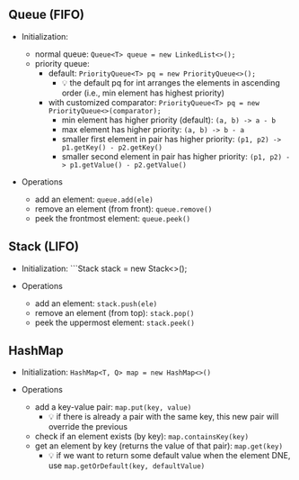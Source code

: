 ## Queue (FIFO)

- Initialization: 
  - normal queue: ```Queue<T> queue = new LinkedList<>();```
  - priority queue: 
      - default: ```PriorityQueue<T> pq = new PriorityQueue<>();```
        - 💡 the default pq for int arranges the elements in ascending order (i.e., min element has highest priority)
      - with customized comparator: ```PriorityQueue<T> pq = new PriorityQueue<>(comparator);```
        - min element has higher priority (default): ```(a, b) -> a - b```
        - max element has higher priority: ```(a, b) -> b - a```
        - smaller first element in pair has higher priority: ```(p1, p2) -> p1.getKey() - p2.getKey()```
        - smaller second element in pair has higher priority: ```(p1, p2) -> p1.getValue() - p2.getValue()```
  
- Operations
  - add an element: ```queue.add(ele)```
  - remove an element (from front): ```queue.remove()```
  - peek the frontmost element: ```queue.peek()```
  

## Stack (LIFO)

- Initialization: ```Stack<T> stack = new Stack<>();
  
- Operations
  - add an element: ```stack.push(ele)```
  - remove an element (from top): ```stack.pop()```
  - peek the uppermost element: ```stack.peek()```
  
  
## HashMap 

- Initialization: ```HashMap<T, Q> map = new HashMap<>()```
  
- Operations
  - add a key-value pair: ```map.put(key, value)```
    - 💡 if there is already a pair with the same key, this new pair will override the previous
  - check if an element exists (by key): ```map.containsKey(key)```
  - get an element by key (returns the value of that pair): ```map.get(key)```
    - 💡 if we want to return some default value when the element DNE, use ```map.getOrDefault(key, defaultValue)```
